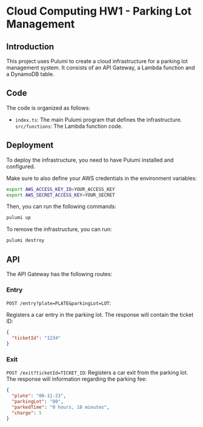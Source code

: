 # Cloud Computing HW1 - Parking Lot Management

## Introduction

This project uses Pulumi to create a cloud infrastructure for a parking lot management system.
It consists of an API Gateway, a Lambda function and a DynamoDB table.

## Code

The code is organized as follows:

- `index.ts`: The main Pulumi program that defines the infrastructure.
`src/functions`: The Lambda function code.

## Deployment

To deploy the infrastructure, you need to have Pulumi installed and configured.

Make sure to also define your AWS credentials in the environment variables:

```bash
export AWS_ACCESS_KEY_ID=YOUR_ACCESS_KEY
export AWS_SECRET_ACCESS_KEY=YOUR_SECRET
```

Then, you can run the following commands:

```bash
pulumi up
```

To remove the infrastructure, you can run:

```bash
pulumi destroy
```

## API

The API Gateway has the following routes:

### Entry
`POST /entry?plate=PLATE&parkingLot=LOT`:

Registers a car entry in the parking lot. The response will contain the ticket ID:
  ```json
  {
    "ticketId": "1234"
  }
  ```

### Exit
`POST /exit?ticketId=TICKET_ID`: 
Registers a car exit from the parking lot. The response will information regarding the parking fee:

  ```json
{
    "plate": "00-11-23",
    "parkingLot": "80",
    "parkedTime": "0 hours, 18 minutes",
    "charge": 5
}
  ```
